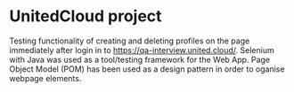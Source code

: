 # UnitedCloud project
Testing functionality of creating and deleting profiles on the page immediately after login in to https://qa-interview.united.cloud/.
Selenium with Java was used as a tool/testing framework for the Web App.
Page Object Model (POM) has been used as a design pattern in order to oganise webpage elements. 
